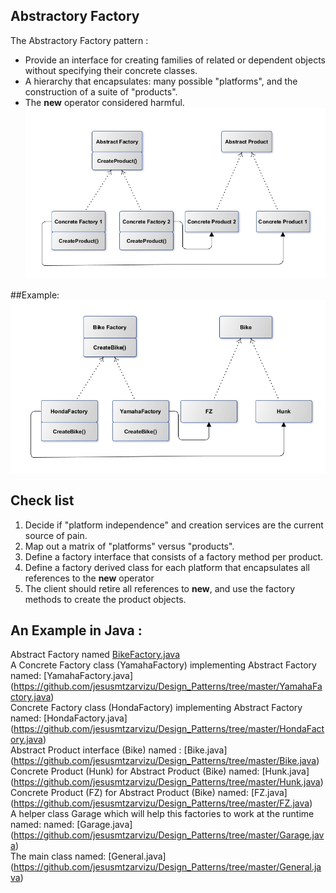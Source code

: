 
## Abstractory Factory

The Abstractory Factory pattern :
* Provide an interface for creating families of related or dependent objects without specifying their concrete classes.
* A hierarchy that encapsulates: many possible "platforms", and the construction of a suite of "products".
* The **new** operator considered harmful.
![Alt text](https://github.com/jesusmtzarvizu/Design_Patterns/blob/master/AbstractFactory/abstractfactory.png "Optional Title")

##Example:
![Alt text](https://github.com/jesusmtzarvizu/Design_Patterns/blob/master/AbstractFactory/abstractfactory2.png "Optional Title")

## Check list

1. Decide if "platform independence" and creation services are the current source of pain.
2. Map out a matrix of "platforms" versus "products".
3. Define a factory interface that consists of a factory method per product.
4. Define a factory derived class for each platform that encapsulates all references to the **new** operator
5. The client should retire all references to **new**, and use the factory methods to create the product objects.

## An Example in Java :
Abstract Factory  named [BikeFactory.java](https://github.com/jesusmtzarvizu/Design_Patterns/tree/master/BikeFactory.java)
</br>A Concrete Factory class (YamahaFactory) implementing Abstract Factory named: [YamahaFactory.java]
(https://github.com/jesusmtzarvizu/Design_Patterns/tree/master/YamahaFactory.java)
</br>Concrete Factory class (HondaFactory) implementing Abstract Factory named: [HondaFactory.java]
(https://github.com/jesusmtzarvizu/Design_Patterns/tree/master/HondaFactory.java)
</br>Abstract Product interface (Bike) named : [Bike.java]
(https://github.com/jesusmtzarvizu/Design_Patterns/tree/master/Bike.java)
</br>Concrete Product (Hunk) for Abstract Product (Bike) named: [Hunk.java]
(https://github.com/jesusmtzarvizu/Design_Patterns/tree/master/Hunk.java)
</br>Concrete Product (FZ) for Abstract Product (Bike) named: [FZ.java]
(https://github.com/jesusmtzarvizu/Design_Patterns/tree/master/FZ.java)
</br>A helper class Garage which will help this factories to work at the runtime named: named: [Garage.java]
(https://github.com/jesusmtzarvizu/Design_Patterns/tree/master/Garage.java)
</br>The main class named: [General.java]
(https://github.com/jesusmtzarvizu/Design_Patterns/tree/master/General.java)

